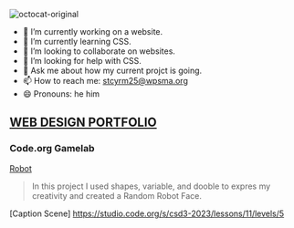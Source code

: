 ![octocat-original](https://user-images.githubusercontent.com/122101024/211028998-37c65541-18c6-463c-816f-303d2f91c93e.png)

- 🔭 I’m currently working on a website.
- 🌱 I’m currently learning CSS.
- 👯 I’m looking to collaborate on websites.
- 🤔 I’m looking for help with CSS.
- 💬 Ask me about how my current projct is going. 
- 📫 How to reach me: stcyrm25@wpsma.org
- 😄 Pronouns: he him

## [WEB DESIGN PORTFOLIO](http://stcyrm25.github.io/Portfolio)

### Code.org Gamelab
[Robot](https://stcyrm25.github.io/Robot/)
> In this project I used shapes, variable, and dooble to expres my creativity and created a Random Robot Face.

[Caption Scene]
https://studio.code.org/s/csd3-2023/lessons/11/levels/5


